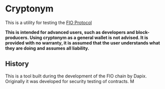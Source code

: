 # Cryptonym

This is a utility for testing the [FIO Protocol](https://fioprotocol.io)

**This is intended for advanced users, such as developers and block-producers. Using cryptonym as a general wallet is not advised.
It is provided with no warranty, it is assumed that the user understands what they are doing and assumes all liability.**

## History

This is a tool built during the development of the FIO chain by Dapix. Originally it was developed for security testing
of contracts. M